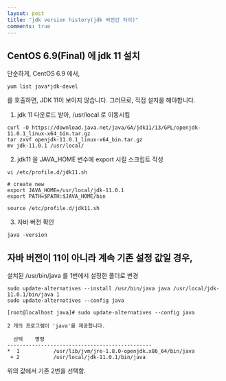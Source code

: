 ```yaml
---
layout: post
title: "jdk version history(jdk 버전간 차이)"
comments: true
---
```


CentOS 6.9(Final) 에 jdk 11 설치
---

단순하게, CentOS 6.9 에서,
```
yum list java*jdk-devel
```
를 호출하면, JDK 11이 보이지 않습니다. 그러므로, 직접 설치를 해야합니다.  

1. jdk 11 다운로드 받아, /usr/local 로 이동시킴

```
curl -O https://download.java.net/java/GA/jdk11/13/GPL/openjdk-11.0.1_linux-x64_bin.tar.gz
tar zxvf openjdk-11.0.1_linux-x64_bin.tar.gz
mv jdk-11.0.1 /usr/local/
```



2. jdk11 을 JAVA_HOME 변수에 export 시킬 스크립트 작성

```
vi /etc/profile.d/jdk11.sh
```

```
# create new
export JAVA_HOME=/usr/local/jdk-11.0.1
export PATH=$PATH:$JAVA_HOME/bin
```

```
source /etc/profile.d/jdk11.sh
```

3. 자바 버전 확인

```
java -version
```


자바 버전이 11이 아니라 계속 기존 설정 값일 경우,
---

설치된 /usr/bin/java 를 1번에서 설정한 폴더로 변경
```
sudo update-alternatives --install /usr/bin/java java /usr/local/jdk-11.0.1/bin/java 1
sudo update-alternatives --config java
````

```
[root@localhost java]# sudo update-alternatives --config java

2 개의 프로그램이 'java'를 제공합니다.

  선택    명령
-----------------------------------------------
*  1           /usr/lib/jvm/jre-1.8.0-openjdk.x86_64/bin/java
 + 2           /usr/local/jdk-11.0.1/bin/java

```
위의 값에서 기존 2번을 선택함.  
